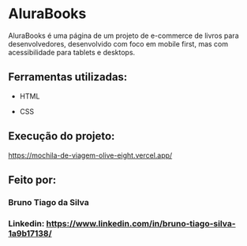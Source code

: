 # AluraBooks

AluraBooks é uma página de um projeto de e-commerce de livros para desenvolvedores, desenvolvido com foco em mobile first, mas com acessibilidade para tablets e desktops.

## Ferramentas utilizadas:

* HTML

* CSS

## Execução do projeto:

https://mochila-de-viagem-olive-eight.vercel.app/

## Feito por:

### Bruno Tiago da Silva

### Linkedin: https://www.linkedin.com/in/bruno-tiago-silva-1a9b17138/
